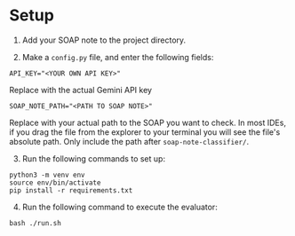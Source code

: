 # Setup
1. Add your SOAP note to the project directory.

2. Make a ```config.py``` file, and enter the following fields:

```API_KEY="<YOUR OWN API KEY>"```

Replace <YOUR API KEY> with the actual Gemini API key

```SOAP_NOTE_PATH="<PATH TO SOAP NOTE>"```

Replace <PATH TO SOAP NOTE> with your actual path to the SOAP you want to check. 
In most IDEs, if you drag the file from the explorer to your terminal you will see the file's absolute path. Only include the path after ```soap-note-classifier/```.

3. Run the following commands to set up:

```
python3 -m venv env
source env/bin/activate
pip install -r requirements.txt
```

4. Run the following command to execute the evaluator:

```
bash ./run.sh
```